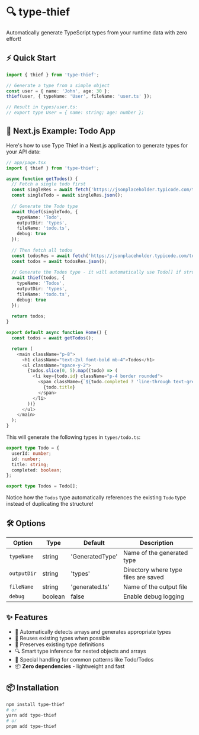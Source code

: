 # 🔍 type-thief

Automatically generate TypeScript types from your runtime data with zero effort!

## ⚡ Quick Start

```typescript
import { thief } from 'type-thief';

// Generate a type from a simple object
const user = { name: 'John', age: 30 };
thief(user, { typeName: 'User', fileName: 'user.ts' });

// Result in types/user.ts:
// export type User = { name: string; age: number };
```

## 🚀 Next.js Example: Todo App

Here's how to use Type Thief in a Next.js application to generate types for your API data:

```typescript
// app/page.tsx
import { thief } from 'type-thief';

async function getTodos() {
  // Fetch a single todo first
  const singleRes = await fetch('https://jsonplaceholder.typicode.com/todos/1');
  const singleTodo = await singleRes.json();
  
  // Generate the Todo type
  await thief(singleTodo, {
    typeName: 'Todo',
    outputDir: 'types',
    fileName: 'todo.ts',
    debug: true
  });
  
  // Then fetch all todos
  const todosRes = await fetch('https://jsonplaceholder.typicode.com/todos');
  const todos = await todosRes.json();
  
  // Generate the Todos type - it will automatically use Todo[] if structures match
  await thief(todos, {
    typeName: 'Todos',
    outputDir: 'types',
    fileName: 'todo.ts',
    debug: true
  });
  
  return todos;
}

export default async function Home() {
  const todos = await getTodos();

  return (
    <main className="p-8">
      <h1 className="text-2xl font-bold mb-4">Todos</h1>
      <ul className="space-y-2">
        {todos.slice(0, 5).map((todo) => (
          <li key={todo.id} className="p-4 border rounded">
            <span className={`${todo.completed ? 'line-through text-green-600' : 'text-red-600'}`}>
              {todo.title}
            </span>
          </li>
        ))}
      </ul>
    </main>
  );
}
```

This will generate the following types in `types/todo.ts`:

```typescript
export type Todo = {
  userId: number;
  id: number;
  title: string;
  completed: boolean;
};

export type Todos = Todo[];
```

Notice how the `Todos` type automatically references the existing `Todo` type instead of duplicating the structure!

## 🛠️ Options

| Option | Type | Default | Description |
|--------|------|---------|-------------|
| `typeName` | string | 'GeneratedType' | Name of the generated type |
| `outputDir` | string | 'types' | Directory where type files are saved |
| `fileName` | string | 'generated.ts' | Name of the output file |
| `debug` | boolean | false | Enable debug logging |

## ✨ Features

- 🔄 Automatically detects arrays and generates appropriate types
- 🧩 Reuses existing types when possible
- 📝 Preserves existing type definitions
- 🔍 Smart type inference for nested objects and arrays
- 🌟 Special handling for common patterns like Todo/Todos
- 📦 **Zero dependencies** - lightweight and fast

## 📦 Installation

```bash
npm install type-thief
# or
yarn add type-thief
# or
pnpm add type-thief
```
